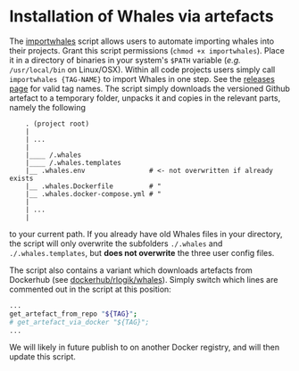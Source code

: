 # Installation of Whales via artefacts #

The [importwhales](importwhales) script allows users to automate importing whales into their projects.
Grant this script permissions (`chmod +x importwhales`).
Place it in a directory of binaries in your system's `$PATH` variable (_e.g._ `/usr/local/bin` on Linux/OSX).
Within all code projects users simply call `importwhales {TAG-NAME}` to import Whales in one step.
See the [releases page](https://github.com/RLogik/whales/releases) for valid tag names.
The script simply downloads the versioned Github artefact to a temporary folder,
unpacks it and copies in the relevant parts, namely the following
```
    . (project root)
    |
    | ...
    |
    |____ /.whales
    |____ /.whales.templates
    |__ .whales.env                # <- not overwritten if already exists
    |__ .whales.Dockerfile         # "
    |__ .whales.docker-compose.yml # "
    |
    | ...
    |
```
to your current path. If you already have old Whales files in your directory,
the script will only overwrite the subfolders `./.whales` and `./.whales.templates`,
but **does not overwrite** the three user config files.

The script also contains a variant which downloads artefacts from Dockerhub
(see [dockerhub/rlogik/whales](https://hub.docker.com/r/rlogik/whales/tags)).
Simply switch which lines are commented out in the script at this position:
```bash
...
get_artefact_from_repo "${TAG}";
# get_artefact_via_docker "${TAG}";
...
```
We will likely in future publish to on another Docker registry,
and will then update this script.
